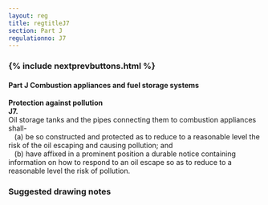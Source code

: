 ```yaml
---
layout: reg
title: regtitleJ7
section: Part J
regulationno: J7
---
```


<div class="panel panel-primary">
  <div class="panel-heading">
    <h3 class="panel-title">
      {% include nextprevbuttons.html %}
        <h4>Part J Combustion appliances and fuel storage systems</h4>
    </h3>
  </div>
  <div class="panel-body">
    <p>
        <strong>Protection against pollution</strong><br>
        <strong>J7.</strong><br>
            Oil storage tanks and the pipes connecting them to combustion appliances shall-<br>
            &nbsp;&nbsp;&nbsp;(a) be so constructed and protected as to reduce to a reasonable level the risk of the oil escaping and causing pollution; and<br>
            &nbsp;&nbsp;&nbsp;(b) have affixed in a prominent position a durable notice containing information on how to respond to an oil escape so as to reduce to a reasonable level the risk of pollution.
    </p>
  </div>
</div>



### Suggested drawing notes